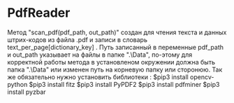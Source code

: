 # PdfReader
Метод "scan_pdf(pdf_path, out_path)" создан для чтения текста и данных штрих-кодов из файла .pdf и записи в словарь text_per_page[dictionary_key] . 
Путь записанный в переменные pdf_path и out_path указывает на файлы в папке ".\Data", по-этому для корректной работы метода в установленом окружении должна быть папка ".\Data" или изменен путь на корневую папку или сторонюю.
Так же обязательно нужно установить библиотеки : 
$pip3 install opencv-python
$pip3 install fitz
$pip3 install PyPDF2
$pip3 install pdfminer
$pip3 install pyzbar


